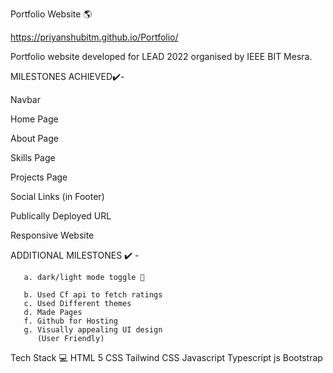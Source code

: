 Portfolio Website 🌎


https://priyanshubitm.github.io/Portfolio/

Portfolio website developed for LEAD 2022 organised by IEEE BIT Mesra.

MILESTONES ACHIEVED✔️-

Navbar

Home Page

About Page

Skills Page

Projects Page

Social Links (in Footer)

Publically Deployed URL

Responsive Website

ADDITIONAL MILESTONES ✔️ -

       a. dark/light mode toggle 🌙
       
       b. Used Cf api to fetch ratings
       c. Used Different themes
       d. Made Pages
       f. Github for Hosting
       g. Visually appealing UI design
          (User Friendly)
Tech Stack 💻
HTML 5
CSS
Tailwind CSS
Javascript
Typescript js
Bootstrap
